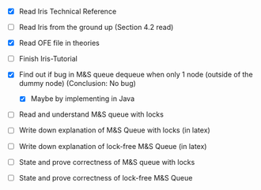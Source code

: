 - [x] Read Iris Technical Reference
- [ ] Read Iris from the ground up (Section 4.2 read)
- [x] Read OFE file in theories
- [ ] Finish Iris-Tutorial
- [x] Find out if bug in M&S queue dequeue when only 1 node (outside of the dummy node) (Conclusion: No bug)
  - [x] Maybe by implementing in Java

- [ ] Read and understand M&S queue with locks
- [ ] Write down explanation of M&S Queue with locks (in latex)
- [ ] Write down explanation of lock-free M&S Queue (in latex)

- [ ] State and prove correctness of M&S queue with locks

- [ ] State and prove correctness of lock-free M&S Queue
